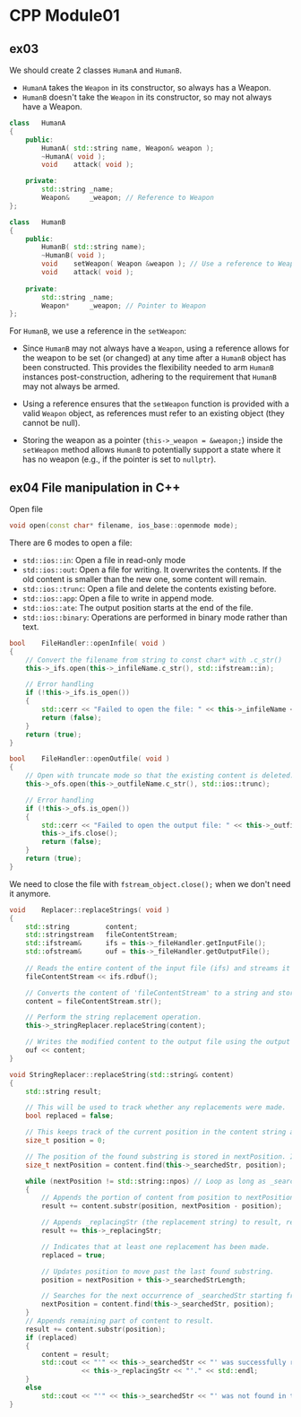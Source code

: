 # CPP Module01

## ex03
We should create 2 classes `HumanA` and `HumanB`.  

- `HumanA` takes the `Weapon` in its constructor, so always has a Weapon.
- `HumanB` doesn't take the `Weapon` in its constructor, so may not always have a Weapon.

```cpp
class	HumanA
{
	public:
		HumanA( std::string name, Weapon& weapon );
		~HumanA( void );
		void	attack( void );

	private:
		std::string	_name;
		Weapon&		_weapon; // Reference to Weapon
};
```
```cpp
class	HumanB
{
	public:
		HumanB( std::string name);
		~HumanB( void );
		void	setWeapon( Weapon &weapon ); // Use a reference to Weapon
		void	attack( void );
	
	private:
		std::string	_name;
		Weapon*		_weapon; // Pointer to Weapon
};
```
For `HumanB`, we use a reference in the `setWeapon`:
- Since `HumanB` may not always have a `Weapon`, using a reference allows for the weapon to be set (or changed) at any time after a `HumanB` object has been constructed. This provides the flexibility needed to arm `HumanB` instances post-construction, adhering to the requirement that `HumanB` may not always be armed.

- Using a reference ensures that the `setWeapon` function is provided with a valid `Weapon` object, as references must refer to an existing object (they cannot be null). 

- Storing the weapon as a pointer (`this->_weapon = &weapon;`) inside the `setWeapon` method allows `HumanB` to potentially support a state where it has no weapon (e.g., if the pointer is set to `nullptr`). 

## ex04 File manipulation in C++
Open file  
```cpp
void open(const char* filename, ios_base::openmode mode);
```
There are 6 modes to open a file:
- `std::ios::in`: Open a file in read-only mode
- `std::ios::out`: Open a file for writing. It overwrites the contents. If the old content is smaller than the new one, some content will remain.
- `std::ios::trunc`: Open a file and delete the contents existing before.
- `std::ios::app`: Open a file to write in append mode.
- `std::ios::ate`: The output position starts at the end of the file.
- `std::ios::binary`: Operations are performed in binary mode rather than text.
  

```cpp
bool	FileHandler::openInfile( void )
{
	// Convert the filename from string to const char* with .c_str()
	this->_ifs.open(this->_infileName.c_str(), std::ifstream::in);

	// Error handling
	if (!this->_ifs.is_open())
	{
    	std::cerr << "Failed to open the file: " << this->_infileName << std::endl;
    	return (false);
	}
	return (true);
}
```
```cpp
bool	FileHandler::openOutfile( void )
{
	// Open with truncate mode so that the existing content is deleted.
	this->_ofs.open(this->_outfileName.c_str(), std::ios::trunc);

	// Error handling
	if (!this->_ofs.is_open())
	{
    	std::cerr << "Failed to open the output file: " << this->_outfileName << std::endl;
		this->_ifs.close();
    	return (false);
	}
	return (true);
}
```
  
We need to close the file with `fstream_object.close();` when we don't need it anymore.   

```cpp
void	Replacer::replaceStrings( void )
{
	std::string			content;
	std::stringstream	fileContentStream;
	std::ifstream&		ifs = this->_fileHandler.getInputFile();
	std::ofstream&		ouf = this->_fileHandler.getOutputFile();
	
	// Reads the entire content of the input file (ifs) and streams it into fileContentStream. The rdbuf() function returns a pointer to the underlying buffer object associated with the input file stream.
	fileContentStream << ifs.rdbuf();

	// Converts the content of 'fileContentStream' to a string and stores it in 'content'.
	content = fileContentStream.str();

	// Perform the string replacement operation.
	this->_stringReplacer.replaceString(content);

	// Writes the modified content to the output file using the output file stream(ouf).
	ouf << content;
}
```
```cpp
void StringReplacer::replaceString(std::string& content)
{
    std::string result;

	// This will be used to track whether any replacements were made.
    bool replaced = false;

	// This keeps track of the current position in the content string as the method searches for the target substring.
    size_t position = 0;

	// The position of the found substring is stored in nextPosition. If the substring is not found, nextPosition will be std::string::npos.
    size_t nextPosition = content.find(this->_searchedStr, position);

    while (nextPosition != std::string::npos) // Loop as long as _searchedStr is found
    {
		// Appends the portion of content from position to nextPosition to result. This portion excludes the found substring.
        result += content.substr(position, nextPosition - position);

		// Appends _replacingStr (the replacement string) to result, replacing the found substring.
        result += this->_replacingStr;

		// Indicates that at least one replacement has been made.
        replaced = true;

		// Updates position to move past the last found substring.
        position = nextPosition + this->_searchedStrLength;

		// Searches for the next occurrence of _searchedStr starting from the updated position.
        nextPosition = content.find(this->_searchedStr, position);
    }
	// Appends remaining part of content to result.
    result += content.substr(position);
    if (replaced)
    {
        content = result;
        std::cout << "'" << this->_searchedStr << "' was successfully replaced by '"
                  << this->_replacingStr << "'." << std::endl;
    }
    else
        std::cout << "'" << this->_searchedStr << "' was not found in the file." << std::endl;
}
```
